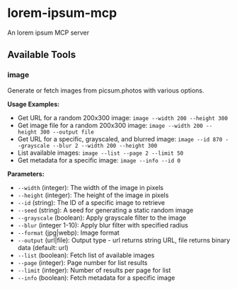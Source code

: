 # lorem-ipsum-mcp
An lorem ipsum MCP server

## Available Tools

### image
Generate or fetch images from picsum.photos with various options.

**Usage Examples:**
- Get URL for a random 200x300 image: `image --width 200 --height 300`
- Get image file for a random 200x300 image: `image --width 200 --height 300 --output file`
- Get URL for a specific, grayscaled, and blurred image: `image --id 870 --grayscale --blur 2 --width 200 --height 300`
- List available images: `image --list --page 2 --limit 50`
- Get metadata for a specific image: `image --info --id 0`

**Parameters:**
- `--width` (integer): The width of the image in pixels
- `--height` (integer): The height of the image in pixels  
- `--id` (string): The ID of a specific image to retrieve
- `--seed` (string): A seed for generating a static random image
- `--grayscale` (boolean): Apply grayscale filter to the image
- `--blur` (integer 1-10): Apply blur filter with specified radius
- `--format` (jpg|webp): Image format
- `--output` (url|file): Output type - url returns string URL, file returns binary data (default: url)
- `--list` (boolean): Fetch list of available images
- `--page` (integer): Page number for list results
- `--limit` (integer): Number of results per page for list
- `--info` (boolean): Fetch metadata for a specific image
